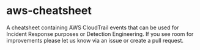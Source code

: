 # aws-cheatsheet
A cheatsheet containing AWS CloudTrail events that can be used for Incident Response purposes or Detection Engineering. 
If you see room for improvements please let us know via an issue or create a pull request. 
